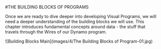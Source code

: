 #THE BUILDING BLOCKS OF PROGRAMS

Once we are ready to dive deeper into developing Visual Programs, we will need a deeper understanding of the building blocks we will use. This chapter introduces fundamental concepts around data - the stuff that travels through the Wires of our Dynamo program.

![Building Blocks Main](images/4/The Building Blocks of Program-01.jpg)
